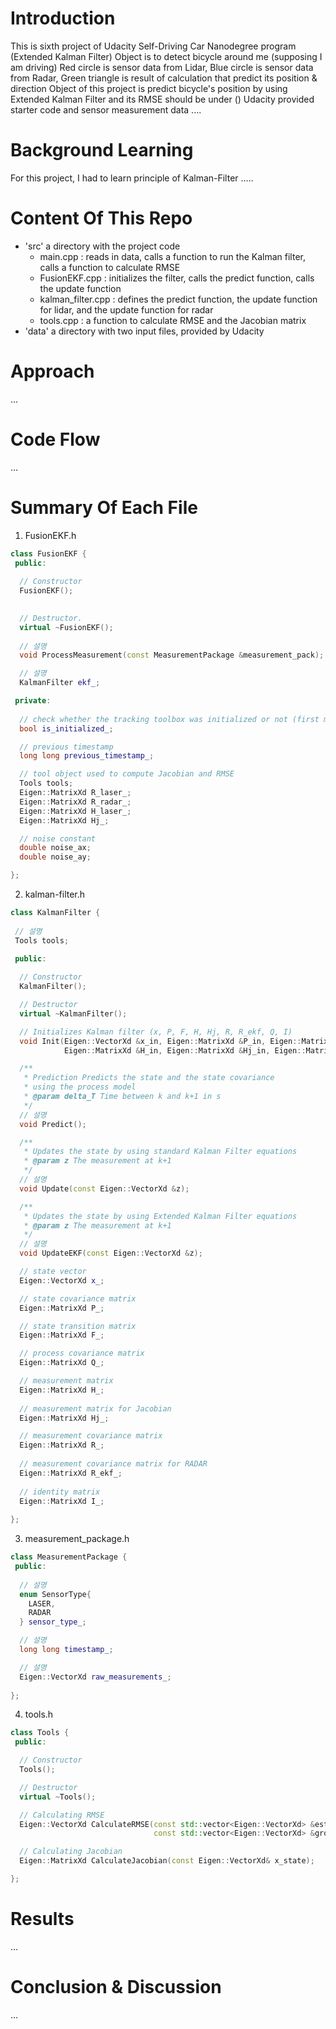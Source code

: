 # Introduction
This is sixth project of Udacity Self-Driving Car Nanodegree program (Extended Kalman Filter)
Object is to detect bicycle around me (supposing I am driving)
Red circle is sensor data from Lidar,
Blue circle is sensor data from Radar,
Green triangle is result of calculation that predict its position & direction
Object of this project is predict bicycle's position by using Extended Kalman Filter
and its RMSE should be under ()
Udacity provided starter code and sensor measurement data
....

# Background Learning
For this project, I had to learn principle of Kalman-Filter
.....

# Content Of This Repo
- 'src' a directory with the project code
	- main.cpp : reads in data, calls a function to run the Kalman filter, calls a function to calculate RMSE
    - FusionEKF.cpp : initializes the filter, calls the predict function, calls the update function
    - kalman_filter.cpp : defines the predict function, the update function for lidar, and the update function for radar
    - tools.cpp : a function to calculate RMSE and the Jacobian matrix
- 'data' a directory with two input files, provided by Udacity

# Approach
...

# Code Flow
...

# Summary Of Each File
1. FusionEKF.h

```c++
class FusionEKF {
 public:
  
  // Constructor
  FusionEKF();

  
  // Destructor. 
  virtual ~FusionEKF();
  
  // 설명
  void ProcessMeasurement(const MeasurementPackage &measurement_pack);

  // 설명
  KalmanFilter ekf_;

 private:
 
  // check whether the tracking toolbox was initialized or not (first measurement)
  bool is_initialized_;

  // previous timestamp
  long long previous_timestamp_;

  // tool object used to compute Jacobian and RMSE
  Tools tools;
  Eigen::MatrixXd R_laser_;
  Eigen::MatrixXd R_radar_;
  Eigen::MatrixXd H_laser_;
  Eigen::MatrixXd Hj_;

  // noise constant
  double noise_ax;
  double noise_ay;

};
```

2. kalman-filter.h

```c++
class KalmanFilter {
 
 // 설명
 Tools tools;
  
 public:

  // Constructor
  KalmanFilter();

  // Destructor
  virtual ~KalmanFilter();

  // Initializes Kalman filter (x, P, F, H, Hj, R, R_ekf, Q, I)
  void Init(Eigen::VectorXd &x_in, Eigen::MatrixXd &P_in, Eigen::MatrixXd &F_in,
            Eigen::MatrixXd &H_in, Eigen::MatrixXd &Hj_in, Eigen::MatrixXd &R_in, Eigen::MatrixXd &R_ekf_in, Eigen::MatrixXd &Q_in);

  /**
   * Prediction Predicts the state and the state covariance
   * using the process model
   * @param delta_T Time between k and k+1 in s
   */
  // 설명
  void Predict();

  /**
   * Updates the state by using standard Kalman Filter equations
   * @param z The measurement at k+1
   */
  // 설명
  void Update(const Eigen::VectorXd &z);

  /**
   * Updates the state by using Extended Kalman Filter equations
   * @param z The measurement at k+1
   */
  // 설명
  void UpdateEKF(const Eigen::VectorXd &z);

  // state vector
  Eigen::VectorXd x_;

  // state covariance matrix
  Eigen::MatrixXd P_;

  // state transition matrix
  Eigen::MatrixXd F_;

  // process covariance matrix
  Eigen::MatrixXd Q_;

  // measurement matrix
  Eigen::MatrixXd H_;
  
  // measurement matrix for Jacobian
  Eigen::MatrixXd Hj_;

  // measurement covariance matrix
  Eigen::MatrixXd R_;
  
  // measurement covariance matrix for RADAR
  Eigen::MatrixXd R_ekf_;
  
  // identity matrix
  Eigen::MatrixXd I_;
  
};
```

3. measurement_package.h

```c++
class MeasurementPackage {
 public:
 
  // 설명
  enum SensorType{
    LASER,
    RADAR
  } sensor_type_;

  // 설명
  long long timestamp_;

  // 설명
  Eigen::VectorXd raw_measurements_;
  
};
```

4. tools.h

```c++
class Tools {
 public:

  // Constructor
  Tools();

  // Destructor
  virtual ~Tools();

  // Calculating RMSE
  Eigen::VectorXd CalculateRMSE(const std::vector<Eigen::VectorXd> &estimations, 
                                const std::vector<Eigen::VectorXd> &ground_truth);

  // Calculating Jacobian
  Eigen::MatrixXd CalculateJacobian(const Eigen::VectorXd& x_state);

};
```

# Results
...

# Conclusion & Discussion
...
